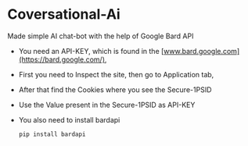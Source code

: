 # Coversational-Ai

Made simple AI chat-bot with the help of Google Bard API
* You need an API-KEY, which is found in the [www.bard.google.com](https://bard.google.com/),
* First you need to Inspect the site, then go to Application tab,
* After that find the Cookies where you see the Secure-1PSID
* Use the Value present in the Secure-1PSID as API-KEY

* You also need to install bardapi
  ```
  pip install bardapi
  ```
